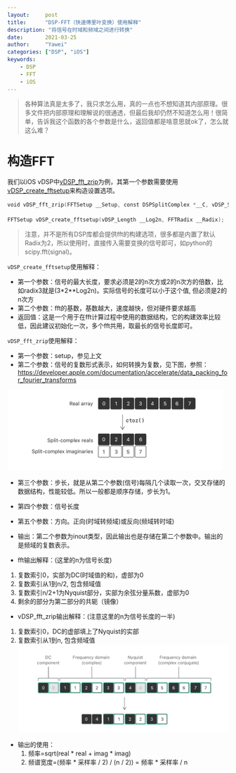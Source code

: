 ```yaml
---
layout:		post
title:		"DSP-FFT（快速傅里叶变换）使用解释"
description: "将信号在时域和频域之间进行转换"
date:		2021-03-25
author:		"Yawei"
categories: ["DSP", "iOS"]
keywords:
    - DSP
    - FFT
    - iOS
---
```


> 各种算法真是太多了，我只求怎么用，真的一点也不想知道其内部原理。很多文件把内部原理和理解说的很通透，但最后我却仍然不知道怎么用！很简单，告诉我这个函数的各个参数是什么，返回值都是啥意思就ok了，怎么就这么难？

# 构造FFT

我们以iOS vDSP中[vDSP_fft_zrip](https://developer.apple.com/documentation/kernel/1579997-vdsp_fft_zrip?language=occ)为例，其第一个参数需要使用[vDSP_create_fftsetup](https://developer.apple.com/documentation/kernel/1580009-vdsp_create_fftsetup?language=occ)来构造设置选项。

```swift
void vDSP_fft_zrip(FFTSetup __Setup, const DSPSplitComplex *__C, vDSP_Stride __IC, vDSP_Length __Log2N, FFTDirection __Direction);

FFTSetup vDSP_create_fftsetup(vDSP_Length __Log2n, FFTRadix __Radix);
```

> 注意，并不是所有DSP库都会提供fft的构建选项，很多都是内置了默认Radix为2，所以使用时，直接传入需要变换的信号即可，如python的scipy.fft(signal)。

`vDSP_create_fftsetup`使用解释：
* 第一个参数：信号的最大长度，要求必须是2的n次方或2的n次方的倍数，比如radix3就是(3*2**Log2n)。实际信号的长度可以小于这个值, 但必须是2的n次方
* 第二个参数：fft的基数，基数越大，速度越快，但对硬件要求越高
* 返回值：这是一个用于在fft计算过程中使用的数据结构，它的构建效率比较低，因此建议初始化一次，多个fft共用，取最长的信号长度即可。

`vDSP_fft_zrip`使用解释：
* 第一个参数：setup，参见上文
* 第二个参数：信号的复数形式表示，如何转换为复数，见下图，参照：https://developer.apple.com/documentation/accelerate/data_packing_for_fourier_transforms

![图1](/img/post/2021-03-25/complex.png)

* 第三个参数：步长，就是从第二个参数(信号)每隔几个读取一次，交叉存储的数据结构，性能较低。所以一般都是顺序存储，步长为1。
* 第四个参数：信号长度
* 第五个参数：方向。正向(时域转频域)或反向(频域转时域)
* 输出：第二个参数为inout类型，因此输出也是存储在第二个参数中。输出的是频域的复数表示。
  
* fft输出解释：(这里的n为信号长度)
1. 复数索引0，实部为DC(时域值的和)，虚部为0
2. 复数索引从1到n/2, 包含频域值
3. 复数索引n/2+1为Nyquist部分，实部为余弦分量系数，虚部为0
4. 剩余的部分为第二部分的共轭（镜像）

* vDSP_fft_zrip输出解释：(注意这里的n为信号长度的一半)
1. 复数索引0，DC的虚部填上了Nyquist的实部
2. 复数索引从1到n, 包含频域值
![图2](/img/post/2021-03-25/output.png)
* 输出的使用：
  1. 频率=sqrt(real * real + imag * imag)
  2. 频谱宽度=(频率 * 采样率 / 2) / (n / 2)) = 频率 * 采样率 / n